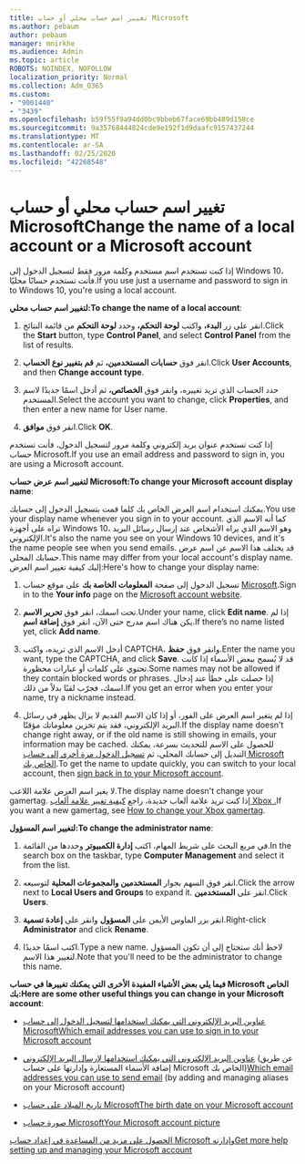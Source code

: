 ```yaml
---
title: تغيير اسم حساب محلي أو حساب Microsoft
ms.author: pebaum
author: pebaum
manager: mnirkhe
ms.audience: Admin
ms.topic: article
ROBOTS: NOINDEX, NOFOLLOW
localization_priority: Normal
ms.collection: Adm_O365
ms.custom:
- "9001440"
- "3439"
ms.openlocfilehash: b59f55f9a94dd0bc9bbeb67face69bb489d158ce
ms.sourcegitcommit: 9a35768444824cde9e192f1d9daafc9157437244
ms.translationtype: MT
ms.contentlocale: ar-SA
ms.lasthandoff: 02/25/2020
ms.locfileid: "42268548"
---
```

# <a name="change-the-name-of-a-local-account-or-a-microsoft-account"></a><span data-ttu-id="ea6c1-102">تغيير اسم حساب محلي أو حساب Microsoft</span><span class="sxs-lookup"><span data-stu-id="ea6c1-102">Change the name of a local account or a Microsoft account</span></span>

<span data-ttu-id="ea6c1-103">إذا كنت تستخدم اسم مستخدم وكلمة مرور فقط لتسجيل الدخول إلى Windows 10، فأنت تستخدم حسابًا محليًا.</span><span class="sxs-lookup"><span data-stu-id="ea6c1-103">If you use just a username and password to sign in to Windows 10, you're using a local account.</span></span> 

<span data-ttu-id="ea6c1-104">**لتغيير اسم حساب محلي:**</span><span class="sxs-lookup"><span data-stu-id="ea6c1-104">**To change the name of a local account**:</span></span>

1. <span data-ttu-id="ea6c1-105">انقر على زر **البدء،** واكتب **لوحة التحكم،** وحدد **لوحة التحكم** من قائمة النتائج.</span><span class="sxs-lookup"><span data-stu-id="ea6c1-105">Click the **Start** button, type **Control Panel**, and select **Control Panel** from the list of results.</span></span>

2. <span data-ttu-id="ea6c1-106">انقر فوق **حسابات المستخدمين،** ثم **قم بتغيير نوع الحساب**.</span><span class="sxs-lookup"><span data-stu-id="ea6c1-106">Click **User Accounts**, and then **Change account type**.</span></span>

3. <span data-ttu-id="ea6c1-107">حدد الحساب الذي تريد تغييره، وانقر فوق **الخصائص،** ثم أدخل اسمًا جديدًا لاسم المستخدم.</span><span class="sxs-lookup"><span data-stu-id="ea6c1-107">Select the account you want to change, click **Properties**, and then enter a new name for User name.</span></span>

4. <span data-ttu-id="ea6c1-108">انقر فوق **موافق**.</span><span class="sxs-lookup"><span data-stu-id="ea6c1-108">Click **OK**.</span></span>

<span data-ttu-id="ea6c1-109">إذا كنت تستخدم عنوان بريد إلكتروني وكلمة مرور لتسجيل الدخول، فأنت تستخدم حساب Microsoft.</span><span class="sxs-lookup"><span data-stu-id="ea6c1-109">If you use an email address and password to sign in, you are using a Microsoft account.</span></span>

<span data-ttu-id="ea6c1-110">**لتغيير اسم عرض حساب Microsoft:**</span><span class="sxs-lookup"><span data-stu-id="ea6c1-110">**To change your Microsoft account display name**:</span></span>

<span data-ttu-id="ea6c1-111">يمكنك استخدام اسم العرض الخاص بك كلما قمت بتسجيل الدخول إلى حسابك.</span><span class="sxs-lookup"><span data-stu-id="ea6c1-111">You use your display name whenever you sign in to your account.</span></span> <span data-ttu-id="ea6c1-112">كما أنه الاسم الذي تراه على أجهزة Windows 10، وهو الاسم الذي يراه الأشخاص عند إرسال رسائل البريد الإلكتروني.</span><span class="sxs-lookup"><span data-stu-id="ea6c1-112">It's also the name you see on your Windows 10 devices, and it's the name people see when you send emails.</span></span> <span data-ttu-id="ea6c1-113">قد يختلف هذا الاسم عن اسم عرض حسابك المحلي.</span><span class="sxs-lookup"><span data-stu-id="ea6c1-113">This name may differ from your local account's display name.</span></span> <span data-ttu-id="ea6c1-114">إليك كيفية تغيير اسم العرض:</span><span class="sxs-lookup"><span data-stu-id="ea6c1-114">Here's how to change your display name:</span></span>

1. <span data-ttu-id="ea6c1-115">تسجيل الدخول إلى صفحة **المعلومات الخاصة بك** على موقع حساب [Microsoft](https://account.microsoft.com/).</span><span class="sxs-lookup"><span data-stu-id="ea6c1-115">Sign in to the **Your info** page on the [Microsoft account website](https://account.microsoft.com/).</span></span>

2. <span data-ttu-id="ea6c1-116">تحت اسمك، انقر فوق **تحرير الاسم**.</span><span class="sxs-lookup"><span data-stu-id="ea6c1-116">Under your name, click **Edit name**.</span></span> <span data-ttu-id="ea6c1-117">إذا لم يكن هناك اسم مدرج حتى الآن، انقر فوق **إضافة اسم**.</span><span class="sxs-lookup"><span data-stu-id="ea6c1-117">If there’s no name listed yet, click **Add name**.</span></span> 

3. <span data-ttu-id="ea6c1-118">أدخل الاسم الذي تريده، واكتب CAPTCHA، وانقر فوق **حفظ**.</span><span class="sxs-lookup"><span data-stu-id="ea6c1-118">Enter the name you want, type the CAPTCHA, and click **Save**.</span></span> <span data-ttu-id="ea6c1-119">قد لا يُسمح ببعض الأسماء إذا كانت تحتوي على كلمات أو عبارات محظورة.</span><span class="sxs-lookup"><span data-stu-id="ea6c1-119">Some names may not be allowed if they contain blocked words or phrases.</span></span> <span data-ttu-id="ea6c1-120">إذا حصلت على خطأ عند إدخال اسمك، فجرّب لقبًا بدلاً من ذلك.</span><span class="sxs-lookup"><span data-stu-id="ea6c1-120">If you get an error when you enter your name, try a nickname instead.</span></span>

4. <span data-ttu-id="ea6c1-121">إذا لم يتغير اسم العرض على الفور، أو إذا كان الاسم القديم لا يزال يظهر في رسائل البريد الإلكتروني، فقد يتم تخزين معلوماتك مؤقتًا.</span><span class="sxs-lookup"><span data-stu-id="ea6c1-121">If the display name doesn't change right away, or if the old name is still showing in emails, your information may be cached.</span></span> <span data-ttu-id="ea6c1-122">للحصول على الاسم للتحديث بسرعة، يمكنك التبديل إلى حسابك المحلي، ثم [تسجيل الدخول مرة أخرى إلى حساب Microsoft الخاص بك](https://account.microsoft.com/).</span><span class="sxs-lookup"><span data-stu-id="ea6c1-122">To get the name to update quickly, you can switch to your local account, then [sign back in to your Microsoft account](https://account.microsoft.com/).</span></span>

<span data-ttu-id="ea6c1-123">لا يغير اسم العرض علامة اللاعب.</span><span class="sxs-lookup"><span data-stu-id="ea6c1-123">The display name doesn't change your gamertag.</span></span> <span data-ttu-id="ea6c1-124">إذا كنت تريد علامة ألعاب جديدة، راجع [كيفية تغيير علامة ألعاب Xbox .](https://support.xbox.com/id-ID/account-management/change-xbox-live-gamertag)</span><span class="sxs-lookup"><span data-stu-id="ea6c1-124">If you want a new gamertag, see [How to change your Xbox gamertag](https://support.xbox.com/id-ID/account-management/change-xbox-live-gamertag).</span></span>

<span data-ttu-id="ea6c1-125">**لتغيير اسم المسؤول:**</span><span class="sxs-lookup"><span data-stu-id="ea6c1-125">**To change the administrator name**:</span></span>

1. <span data-ttu-id="ea6c1-126">في مربع البحث على شريط المهام، اكتب **إدارة الكمبيوتر** وحددها من القائمة.</span><span class="sxs-lookup"><span data-stu-id="ea6c1-126">In the search box on the taskbar, type **Computer Management** and select it from the list.</span></span>

2. <span data-ttu-id="ea6c1-127">انقر فوق السهم بجوار **المستخدمين والمجموعات المحلية** لتوسيعه.</span><span class="sxs-lookup"><span data-stu-id="ea6c1-127">Click the arrow next to **Local Users and Groups** to expand it.</span></span> <span data-ttu-id="ea6c1-128">انقر على **المستخدمين**.</span><span class="sxs-lookup"><span data-stu-id="ea6c1-128">Click **Users**.</span></span>

3. <span data-ttu-id="ea6c1-129">انقر بزر الماوس الأيمن على **المسؤول** وانقر على **إعادة تسمية**.</span><span class="sxs-lookup"><span data-stu-id="ea6c1-129">Right-click **Administrator** and click **Rename**.</span></span>

4. <span data-ttu-id="ea6c1-130">اكتب اسمًا جديدًا.</span><span class="sxs-lookup"><span data-stu-id="ea6c1-130">Type a new name.</span></span> <span data-ttu-id="ea6c1-131">لاحظ أنك ستحتاج إلى أن تكون المسؤول لتغيير هذا الاسم.</span><span class="sxs-lookup"><span data-stu-id="ea6c1-131">Note that you'll need to be the administrator to change this name.</span></span>

<span data-ttu-id="ea6c1-132">**فيما يلي بعض الأشياء المفيدة الأخرى التي يمكنك تغييرها في حساب Microsoft الخاص بك:**</span><span class="sxs-lookup"><span data-stu-id="ea6c1-132">**Here are some other useful things you can change in your Microsoft account**:</span></span>

- [<span data-ttu-id="ea6c1-133">عناوين البريد الإلكتروني التي يمكنك استخدامها لتسجيل الدخول إلى حساب Microsoft</span><span class="sxs-lookup"><span data-stu-id="ea6c1-133">Which email addresses you can use to sign in to your Microsoft account</span></span>](https://support.microsoft.com/help/4026162)

- <span data-ttu-id="ea6c1-134">[عناوين البريد الإلكتروني التي يمكنك استخدامها لإرسال البريد الإلكتروني](https://support.microsoft.com/help/12407) (عن طريق إضافة الأسماء المستعارة وإدارتها على حساب Microsoft الخاص بك)</span><span class="sxs-lookup"><span data-stu-id="ea6c1-134">[Which email addresses you can use to send email](https://support.microsoft.com/help/12407) (by adding and managing aliases on your Microsoft account)</span></span>

- [<span data-ttu-id="ea6c1-135">تاريخ الميلاد على حساب Microsoft</span><span class="sxs-lookup"><span data-stu-id="ea6c1-135">The birth date on your Microsoft account</span></span>](https://support.microsoft.com/help/12411)

- [<span data-ttu-id="ea6c1-136">صورة حساب Microsoft</span><span class="sxs-lookup"><span data-stu-id="ea6c1-136">Your Microsoft account picture</span></span>](https://support.microsoft.com/help/4026790)

[<span data-ttu-id="ea6c1-137">الحصول على مزيد من المساعدة في إعداد حساب Microsoft وإدارته</span><span class="sxs-lookup"><span data-stu-id="ea6c1-137">Get more help setting up and managing your Microsoft account</span></span>](https://support.microsoft.com/hub/4294457/microsoft-account-help#manage-account)